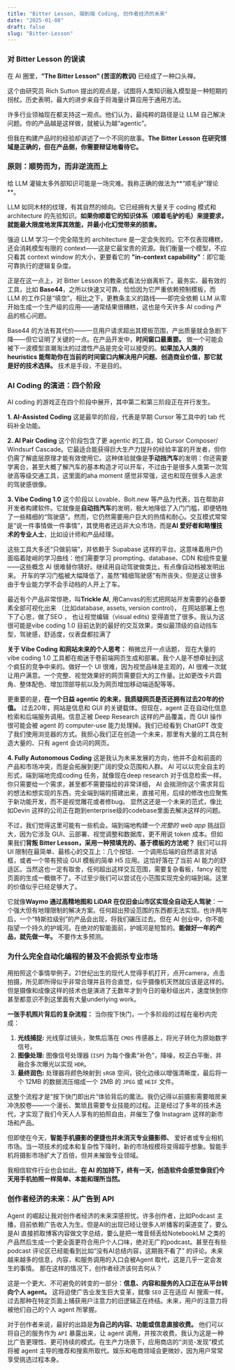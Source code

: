```yaml
---
title: "Bitter Lesson, 端到端 Coding, 创作者经济的未来"
date: "2025-01-08"
draft: false
slug: "Bitter-Lesson"
---
```



### 对 Bitter Lesson 的误读

在 AI 圈里，**“The Bitter Lesson” (苦涩的教训)** 已经成了一种口头禅。

这个由研究员 Rich Sutton 提出的观点是，试图将人类知识融入模型是一种短期的拐杖。历史表明，最大的进步来自于将海量计算应用于通用方法。

许多行业领袖现在都支持这一观点。他们认为，最纯粹的路径是让 LLM 自己解决问题。你的产品越是这样做，就被认为越“agentic”。

但我在构建产品时的经验却讲述了一个不同的故事。**The Bitter Lesson 在研究领域是正确的，但在产品侧，你需要辩证地看待它。**

### 原则：顺势而为，而非逆流而上

给 LLM 灌输太多外部知识可能是一场灾难。我称正确的做法为**“顺毛驴”理论**。

LLM 如同木材的纹理，有其自然的倾向。它已经拥有大量关于 coding 模式和 architecture 的先验知识。**如果你顺着它的知识体系（顺着毛驴的毛）来提要求，就能最大限度地发挥其效能，并最小化幻觉带来的损害。**

强迫 LLM 学习一个完全陌生的 architecture 是一定会失败的。它不仅表现糟糕，还会消耗模型有限的 context——这是它最宝贵的资源。我们衡量一个模型，不应只看其 context window 的大小，更要看它的 **"in-context capability"**：即它能可靠执行的逻辑复杂度。

正是在这一点上，对 Bitter Lesson 的教条式看法分崩离析了。最务实、最有效的工具，比如 **Base44**，之所以快速又可靠，恰恰因为它严重依赖预制模板，而 LLM 的工作只是“填空”。相比之下，更教条主义的路线——即完全依赖 LLM 从零开始生成一个生产级的应用——通常结果很糟糕，这也是今天许多 AI coding 产品的核心问题。

Base44 的方法有其代价——一旦用户请求超出其模板范围，产出质量就会急剧下降——但它证明了关键的一点。在产品开发中，**时间窗口最重要。** 做一个可能会被下一波模型浪潮淘汰的过渡性产品是完全可以接受的。**如果加入人类的 heuristics 能帮助你在当前的时间窗口内解决用户问题、创造商业价值，那它就是好的技术选择。** 技术是手段，不是目的。

### AI Coding 的演进：四个阶段

AI coding 的游戏正在四个阶段中展开，其中第二和第三阶段正在并行发生。

**1. AI-Assisted Coding**
这是最早的阶段，代表是早期 Cursor 等工具中的 tab 代码补全功能。

**2. AI Pair Coding**
这个阶段包含了更 agentic 的工具，如 Cursor Composer/ Windsurf Cascade。它最适合能获得巨大生产力提升的经验丰富的开发者，但你仍需了解底层原理才能有效使用它。这种体验就像是**手动挡汽车**的发明：你还需要学离合，甚至大概了解汽车的基本构造才可以开车，不过由于是很多人类第一次驾驶高等级交通工具，这里面的aha moment 感觉非常强，这也和现在很多人追求的驾驶感很像。

**3. Vibe Coding 1.0**
这个阶段以 Lovable、Bolt.new 等产品为代表，旨在帮助非开发者构建软件。它就像是**自动挡汽车**的发明，极大地降低了入门门槛，即便牺牲了一些精细的“驾驶感”。然而，它仍然需要用户巨大的热情和耐心。交互模式常常是“说一件事情做一件事情”，其使用者还远非大众市场，而是**AI 爱好者和略懂技术的专业人士**，比如设计师和产品经理。

这些工具大多还“只做前端”，并依赖于 Supabase 这样的平台。这意味着用户仍面临着陡峭的学习曲线：他们需要学习 prompting、database、CDN 和组件变量——这些概念 AI 很难替你猜好。继续用自动驾驶做类比，有点像自动档被发明出来。 开车的学习门槛被大幅降低了，虽然“精细驾驶感”有所丧失，但是这让很多由于专业能力学不会手动档的人开上了车。

最近有个产品非常惊艳，叫**Trickle AI**, 用Canvas的形式把网站开发需要的必备要素全部可视化出来 （比如database, assets, version control)， 在网站部署上也下了心思，做了SEO ， 也让视觉编辑（visual edits) 变得直觉了很多。我认为这很可能是vibe coding 1.0 目前达到的最好的交互效果，类似最顶级的自动挡车型，驾驶感，舒适度，仪表盘都拉满了

**关于 Vibe Coding 和网站未来的个人思考：** 稍微岔开一点话题， 现在大量的vibe coding 1.0 工具都在痴迷于卷前端网页生成和部署。我个人是不想牵扯到这个疯狂的竞争中来的。做好一个 UI 很难，因为视觉品味是主观的，AI 很难一次就让用户满意。一个完整、视觉效果好的网页需要巨大的工作量。比如更改卡片圆角、整体配色、增加顶部导航以及为网页增加移动端适配等等。

更重要的是，**在一个日益 agentic 的未来，我质疑网页是否还拥有过去20年的价值。** 过去20年，网站是信息和 GUI 的关键载体。但现在，agent 正在自动化信息检索和后端服务调用。信息正被 Deep Research 这样的产品覆盖，而 GUI 操作很可能会被 agent 的 computer-use 能力处理掉。我们已经看到 ChatGPT 改变了我们使用浏览器的方式。我担心我们正在创造一个未来，那里有大量的工具在制造大量的、只有 agent 会访问的网页。

**4. Fully Autonomous Coding** 这是我认为未来发展的方向，他并不会和前面的产品和市场冲突，而是会拓展到更广阔的受众范围和人群。 AI 可以以完全自主的形式，端到端地完成coding 任务，就像现在deep research 对于信息检索一样。 你只需要给一个需求，甚至都不需要描绘的非常详细， AI 会揣测你这个需求背后的想法和想实现的东西，完全端到端的搭建出来，直接可用，后续的修改也应聚焦于新功能开发，而不是视觉雕花或者修bug。 显然这还是一个未来的范式，像比如Devin 这样的公司正在跑到enterprise级的codebase里面去解决这样的问题。

不过，我们觉得这里可能有一些机会。端到端地构建一个*完整的 web app* 挑战巨大，因为它涉及 GUI、云部署、视觉调整和数据库，更不用说 token 成本。但如果我们**背叛 Bitter Lesson，采用一种预填充的、基于模板的方法呢？** 我们可以将 UI 限制在最简单、最核心的交互上：几个按钮、一个调用后端的自然语言对话框，或者一个带有预设 GUI 模板的简单 H5 应用。这恰好落在了当前 AI 能力的舒适区。当然这也一定有取舍，任何超出这样交互范围，需要复杂看板，fancy 视觉页面的生成一概做不了。不过至少我们可以尝试在小范围实现完全的端到端。这里的价值似乎已经足够大了。

它就像**Waymo 通过高精地图和 LiDAR 在仅旧金山市区实现全自动无人驾驶**：一个强大但有地理限制的解决方案。任何超出预设范围的东西都无法实现。也许两年后，一个“特斯拉级别”的产品会出现，将我们碾压过去。但在 AI 创业中，你不能指望一个持久的护城河。在绝对的智能面前，护城河是短暂的。**能做好一年的产品，就先做一年。** 不要作太多预测。

### 为什么完全自动化编程的普及不会扼杀专业市场

用拍照这个事情举例子。21世纪出生的现代人觉得手机打开，点开camera，点击拍摄，所见即所得似乎非常合理并且符合直觉，似乎摄像机天然就应该是这样的。但是摄像和成像这样的技术也是演进了无数年才到今日的毫秒级出片，速度快到你甚至都意识不到这里面有大量underlying work。

**一张手机照片背后的复杂流程：**
当你按下快门，一个多阶段的过程在毫秒内完成：

1. **光线捕捉:** 光线穿过镜头，聚焦后落在 `CMOS` 传感器上，将光子转化为原始数字信号。
2. **图像处理:** 图像信号处理器 (`ISP`) 为每个像素“补色”，降噪，校正白平衡，并融合多次曝光以实现 `HDR`。
3. **最终润色:** 处理器将颜色映射到 `sRGB` 空间，锐化边缘以增强清晰度，最后将一个 12MB 的数据流压缩成一个 2MB 的 `JPEG` 或 `HEIF` 文件。

这整个流程才是“按下快门即出片”体验背后的魔法。我仍记得以前摄影需要暗房来冲洗胶卷——一个漫长、繁琐且需要专业技能的过程。正是经过了多年的技术迭代，才实现了我们今天人人享有的拍照自由，并催生了像 Instagram 这样的新市场和产品。

但即使在今天，**智能手机摄影的便捷也并未消灭专业摄影师、** 爱好者或专业相机市场。当一项技术的成本和复杂性下降时，新的市场规模将变得超乎想象。智能手机将摄影市场扩大了百倍，但并未摧毁专业领域。

我相信软件行业也会如此。**在 AI 的加持下，终有一天，创造软件会感觉像我们今天用手机拍照一样简单、本能和理所当然。**

### 创作者经济的未来：从广告到 API

Agent 的崛起让我对创作者经济的未来深感担忧。许多创作者，比如Podcast 主播，目前依赖广告收入为生。但是AI的出现已经让很多人听播客的渠道变了，要么是AI 直接抓取博客内容做文字总结，要么是把一堆音频丢给NotebookLM 之类的产品然后生成一个更全面更符合用户个人口味，绝对无广的podcast。甚至在有些podcast 评论区已经能看到比如“没有AI总结内容，这期我不看了” 的评论。未来越来越多的信息，内容，和服务调用的入口会被Agent 取代，这是几乎一定会发生的事情。 那在这样的情况下，创作者经济该何去何从？

这是一个更大、不可避免的转变的一部分：**信息、内容和服务的入口正在从平台转向个人 agent。** 这将迫使广告业发生巨大变革，就像 `SEO` 正在适应 AI 搜索一样。过去那种在特定页面上捕获用户注意力的旧逻辑正在终结。未来，用户的注意力将被他们自己的个人 agent 所掌握。

对于创作者来说，最好的出路是**为自己的内容、功能或信息直接收费。** 他们可以将自己的服务作为 `API` 暴露出来，让 agent 调用，并按次收费。我认为这是一种比广告更理性、更可持续的模式。在生产力场景下，应用商店的“浏览-发现”模式将被 agent 主导的推荐和搜索所取代。娱乐和电商领域会更微妙，因为用户常常享受挑选过程本身。